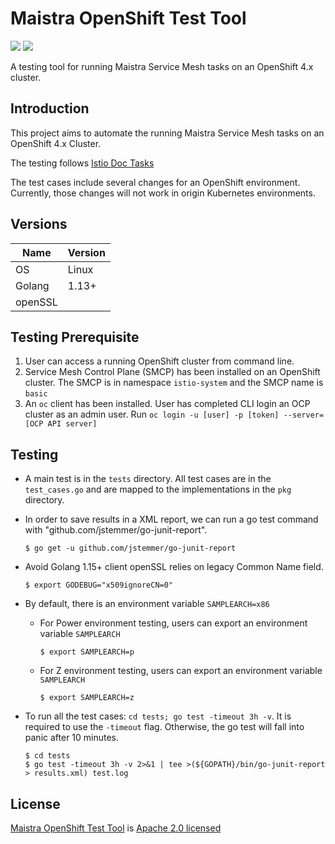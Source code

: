 # Maistra OpenShift Test Tool

![](https://img.shields.io/github/repo-size/maistra/maistra-test-tool.svg?style=flat)
[![](https://goreportcard.com/badge/github.com/maistra/maistra-test-tool)](https://goreportcard.com/report/github.com/maistra/maistra-test-tool)


A testing tool for running Maistra Service Mesh tasks on an OpenShift 4.x cluster.

## Introduction

This project aims to automate the running Maistra Service Mesh tasks on an OpenShift 4.x Cluster.

The testing follows [Istio Doc Tasks](https://istio.io/v1.6/docs/tasks/)

The test cases include several changes for an OpenShift environment. Currently, those changes will not work in origin Kubernetes environments.

## Versions

| Name      | Version       |
| --        | --            |
| OS        | Linux         |
| Golang    | 1.13+         |
| openSSL   |               |

## Testing Prerequisite

1. User can access a running OpenShift cluster from command line.
2. Service Mesh Control Plane (SMCP) has been installed on an OpenShift cluster. The SMCP is in namespace `istio-system` and the SMCP name is `basic`
3. An `oc` client has been installed. User has completed CLI login an OCP cluster as an admin user. Run `oc login -u [user] -p [token] --server=[OCP API server]`

## Testing
- A main test is in the `tests` directory. All test cases are in the `test_cases.go` and are mapped to the implementations in the `pkg` directory.

- In order to save results in a XML report, we can run a go test command with "github.com/jstemmer/go-junit-report".
    ```
    $ go get -u github.com/jstemmer/go-junit-report
    ```

- Avoid Golang 1.15+ client openSSL relies on legacy Common Name field.
    ```
    $ export GODEBUG="x509ignoreCN=0"
    ```

- By default, there is an environment variable `SAMPLEARCH=x86`
    - For Power environment testing, users can export an environment variable `SAMPLEARCH`
        ```
        $ export SAMPLEARCH=p
        ```
    - For Z environment testing, users can export an environment variable `SAMPLEARCH`
        ```
        $ export SAMPLEARCH=z
        ```

- To run all the test cases: `cd tests; go test -timeout 3h -v`. It is required to use the `-timeout` flag. Otherwise, the go test will fall into panic after 10 minutes.
    ```
    $ cd tests
    $ go test -timeout 3h -v 2>&1 | tee >(${GOPATH}/bin/go-junit-report > results.xml) test.log
    ```

## License

[Maistra OpenShift Test Tool](https://github.com/maistra/maistra-test-tool) is [Apache 2.0 licensed](https://github.com/maistra/maistra-test-tool/blob/development/LICENSE)
